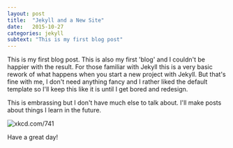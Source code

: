 ```yaml
---
layout: post
title:  "Jekyll and a New Site"
date:   2015-10-27
categories: jekyll
subtext: "This is my first blog post"
---
```



This is my first blog post. This is also my first 'blog' and I couldn't be happier with the result. For those familiar with Jekyll this is a very basic rework of what happens when you start a new project with Jekyll. But that's fine with me, I don't need anything fancy and I rather liked the default template so I'll keep this like it is until I get bored and redesign. 

This is embrassing but I don't have much else to talk about. I'll make posts about things I learn in the future.

![xkcd.com/741](https://imgs.xkcd.com/comics/blogging.png)


Have a great day!
